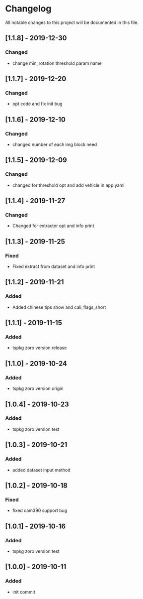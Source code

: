 # Changelog
All notable changes to this project will be documented in this file.
## [1.1.8] - 2019-12-30
### Changed
- change min_rotation threshold param name

## [1.1.7] - 2019-12-20
### Changed
- opt code and fix init bug

## [1.1.6] - 2019-12-10
### Changed
- changed number of each img block need

## [1.1.5] - 2019-12-09
### Changed
- changed for threshold opt and add vehicle in app.yaml

## [1.1.4] - 2019-11-27
### Changed
- Changed for extracter opt and info print

## [1.1.3] - 2019-11-25
### Fixed
- Fixed extract from dataset and info print

## [1.1.2] - 2019-11-21
### Added
- Added chinese tips show and cali_flags_short

## [1.1.1] - 2019-11-15
### Added
- tspkg zoro version release 

## [1.1.0] - 2019-10-24
### Added
- tspkg zoro version origin

## [1.0.4] - 2019-10-23
### Added
- tspkg zoro version test

## [1.0.3] - 2019-10-21
### Added
- added dataset input method

## [1.0.2] - 2019-10-18
### Fixed
- fixed cam390 support bug

## [1.0.1] - 2019-10-16
### Added
- tspkg zoro version test

## [1.0.0] - 2019-10-11
### Added
- init commit